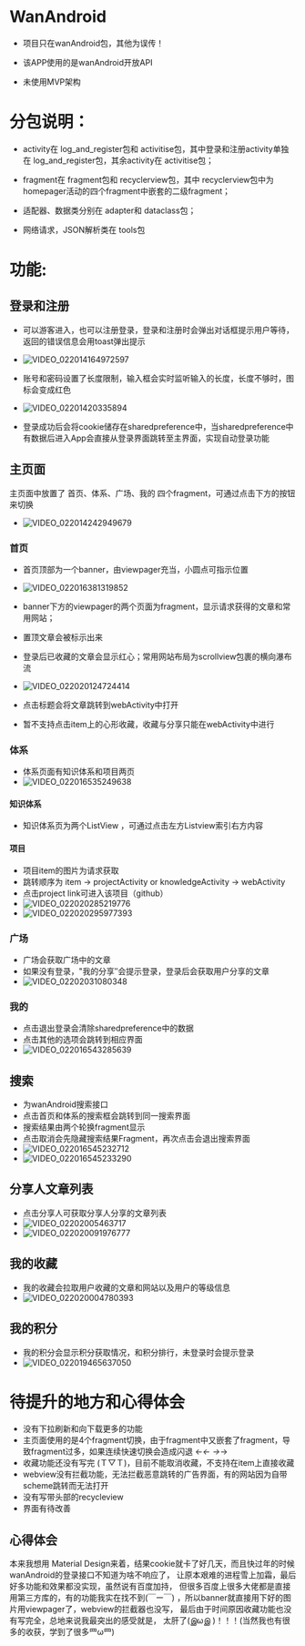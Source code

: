 # WanAndroid
* 项目只在wanAndroid包，其他为误传！

* 该APP使用的是wanAndroid开放API  

* 未使用MVP架构

# 分包说明：
* activity在 log_and_register包和 activitise包，其中登录和注册activity单独在 log_and_register包，其余activity在 activitise包； 

* fragment在 fragment包和 recyclerview包，其中 recyclerview包中为homepager活动的四个fragment中嵌套的二级fragment；  

* 适配器、数据类分别在 adapter和 dataclass包； 

* 网络请求，JSON解析类在 tools包

# 功能:

## 登录和注册


* 可以游客进入，也可以注册登录，登录和注册时会弹出对话框提示用户等待，返回的错误信息会用toast弹出提示
* ![VIDEO_022014164972597](https://user-images.githubusercontent.com/73435804/108591477-f0b21c00-73a3-11eb-98d1-a08f1e231fe8.gif)

* 账号和密码设置了长度限制，输入框会实时监听输入的长度，长度不够时，图标会变成红色
* ![VIDEO_02201420335894](https://user-images.githubusercontent.com/73435804/108591432-b2b4f800-73a3-11eb-8879-d735d1fc1e40.gif)

* 登录成功后会将cookie储存在sharedpreference中，当sharedpreference中有数据后进入App会直接从登录界面跳转至主界面，实现自动登录功能

## 主页面
主页面中放置了 首页、体系、广场、我的 四个fragment，可通过点击下方的按钮来切换
* ![VIDEO_022014242949679](https://user-images.githubusercontent.com/73435804/108591542-3ec71f80-73a4-11eb-9a5e-5d18f58c2ff5.gif)

### 首页
* 首页顶部为一个banner，由viewpager充当，小圆点可指示位置
* ![VIDEO_022016381319852](https://user-images.githubusercontent.com/73435804/108591591-76ce6280-73a4-11eb-9faf-0d42ddce43a5.gif)

* banner下方的viewpager的两个页面为fragment，显示请求获得的文章和常用网站；
* 置顶文章会被标示出来
* 登录后已收藏的文章会显示红心；常用网站布局为scrollview包裹的横向瀑布流 
* ![VIDEO_022020124724414](https://user-images.githubusercontent.com/73435804/108594957-0af5f500-73b8-11eb-91d6-6cdee5dccbdd.gif)

* 点击标题会将文章跳转到webActivity中打开

* 暂不支持点击item上的心形收藏，收藏与分享只能在webActivity中进行
### 体系
* 体系页面有知识体系和项目两页
* ![VIDEO_022016535249638](https://user-images.githubusercontent.com/73435804/108593519-20b2ec80-73af-11eb-967a-49f9f0c2c551.gif)

#### 知识体系 
* 知识体系页为两个ListView ，可通过点击左方Listview索引右方内容
#### 项目 
* 项目item的图片为请求获取  
* 跳转顺序为 item → projectActivity or knowledgeActivity → webActivity
* 点击project link可进入该项目（github）
* ![VIDEO_022020285219776](https://user-images.githubusercontent.com/73435804/108595331-4d203600-73ba-11eb-9f8d-55d7e28ace61.gif)
* ![VIDEO_022020295977393](https://user-images.githubusercontent.com/73435804/108595463-f9fab300-73ba-11eb-84ff-c8247e211c2b.gif)


### 广场
* 广场会获取广场中的文章
* 如果没有登录，"我的分享″会提示登录，登录后会获取用户分享的文章
* ![VIDEO_02202031080348](https://user-images.githubusercontent.com/73435804/108595516-39290400-73bb-11eb-98c5-d20ce15f0fc2.gif)

### 我的
* 点击退出登录会清除sharedpreference中的数据
* 点击其他的选项会跳转到相应界面
* ![VIDEO_022016543285639](https://user-images.githubusercontent.com/73435804/108593833-227daf80-73b1-11eb-86ae-ef6dfe83bb2d.gif)
## 搜索 
* 为wanAndroid搜索接口
* 点击首页和体系的搜索框会跳转到同一搜索界面
* 搜索结果由两个轮换fragment显示 
* 点击取消会先隐藏搜索结果Fragment，再次点击会退出搜索界面
* ![VIDEO_022016545232712](https://user-images.githubusercontent.com/73435804/108593980-0a5a6000-73b2-11eb-9d0d-a577102ea96c.gif)
* ![VIDEO_022016545233290](https://user-images.githubusercontent.com/73435804/108594086-c6b42600-73b2-11eb-9cdb-947d89342c16.gif)

## 分享人文章列表
* 点击分享人可获取分享人分享的文章列表
* ![VIDEO_02202005463717](https://user-images.githubusercontent.com/73435804/108594813-1694ec00-73b7-11eb-832d-ec82e9d79473.gif)
* ![VIDEO_022020091976777](https://user-images.githubusercontent.com/73435804/108594891-98851500-73b7-11eb-9734-84c7a1385552.gif)

## 我的收藏 
* 我的收藏会拉取用户收藏的文章和网站以及用户的等级信息
* ![VIDEO_022020004780393](https://user-images.githubusercontent.com/73435804/108594714-8787d400-73b6-11eb-9693-481a25782384.gif)

## 我的积分 
* 我的积分会显示积分获取情况，和积分排行，未登录时会提示登录 
* ![VIDEO_022019465637050](https://user-images.githubusercontent.com/73435804/108594382-b8ffa000-73b4-11eb-88a1-9ef8f9e6bef0.gif)

# 待提升的地方和心得体会
* 没有下拉刷新和向下载更多的功能 
* 主页面使用的是4个fragment切换，由于fragment中又嵌套了fragment，导致fragment过多，如果连续快速切换会造成闪退 ←_← →_→
* 收藏功能还没有写完 (Ｔ▽Ｔ)，目前不能取消收藏，不支持在item上直接收藏
* webview没有拦截功能，无法拦截恶意跳转的广告界面，有的网站因为自带scheme跳转而无法打开
* 没有写带头部的recycleview
* 界面有待改善
## 心得体会
本来我想用 Material Design来着，结果cookie就卡了好几天，而且快过年的时候wanAndroid的登录接口不知道为啥不响应了，
让原本艰难的进程雪上加霜，最后好多功能和效果都没实现，虽然说有百度加持，
但很多百度上很多大佬都是直接用第三方库的，有的功能我实在找不到(￣ー￣)
，所以banner就直接用下好的图片用viewpager了，webview的拦截器也没写，
最后由于时间原因收藏功能也没有写完全，总地来说我最突出的感受就是，
太肝了(இωஇ )！！！(当然我也有很多的收获，学到了很多罒ω罒)








